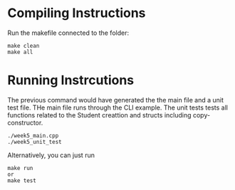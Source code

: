 # Compiling Instructions
Run the makefile connected to the folder:
```
make clean
make all
```

# Running Instrcutions 
The previous command would have generated the the main file and a unit test file.
THe main file runs through the CLI example.
The unit tests tests all functions related to the Student creattion and structs including copy-constructor.
```
./week5_main.cpp
./week5_unit_test
```

Alternatively, you can just run
```
make run
or
make test
```

